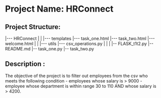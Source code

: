 # Project Name: HRConnect

## Project Structure:
|--- HRConnect
    |
    |
    |--- templates
        |--- task_one.html
        |--- task_two.html
        |--- welcome.html
    |
    |
    |--- utils
        |--- csv_operations.py
        |
    |
    |
    |-- FLASK_t1t2.py
    |-- README.md
    |-- task_one.py
    |-- task_two.py


## Description :
The objective of the project is to filter out employees from the csv who meets the following condition
    - employees whose salary is > 9000
    - employee whose department is within range 30 to 110 AND whose salary is > 4200.
